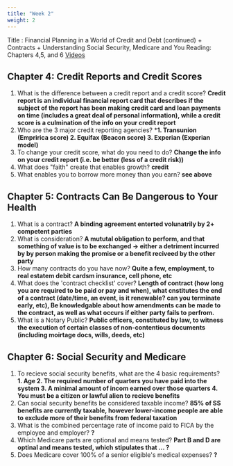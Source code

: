 ```yaml
---
title: "Week 2"
weight: 2
---
```

Title : Financial Planning in a World of Credit and Debt (continued) +
Contracts + Understanding Social Security, Medicare and You 
Reading: Chapters 4,5, and 6 
[Videos](https://bcourses.berkeley.edu/courses/1510296/pages/required-videos?module_item_id=16405776) 

## Chapter 4: Credit Reports and Credit Scores
1. What is the difference between a credit report and a credit score? **Credit report is an individual financial report card that describes if the subject of the report has been making credit card and loan payments on time (includes a great deal of personal information), while a credit score is a culmination of the info on your credit report** 
2. Who are the 3 major credit reporting agencies? ***1. Transunion (Empririca score) 2. Equifax (Beacon score) 3. Experian (Experian model)**
3. To change your credit score, what do you need to do? **Change the info on your credit report (i.e. be better (less of a credit risk))**
4. What does "faith" create that enables growth? **credit**
5. What enables you to borrow more money than you earn? **see above**

## Chapter 5: Contracts Can Be Dangerous to Your Health
1. What is a contract? **A binding agreement enterted volunatrily by 2+ competent parties** 
2. What is consideration? **A mututal obligation to perform, and that something of value is to be exchanged &rarr; either a detriment incurred by by person making the promise or a benefit reciveed by the other party**
3. How many contracts do you have now? **Quite a few, employment, to real estatem debit cardsm insurance, cell phone, etc** 
4. What does the 'contract checklist' cover? **Length of contract (how long you are required to be paid or pay and when), what cnstitutes the end of a contract (date/time, an event, is it renewable? can you terminate early, etc), Be knowledgable about how amendments can be made to the contract, as well as what occurs if either party fails to perfrom.**
5. What is a Notary Public? **Public officers, constituted by law, to witness the execution of certain classes of non-contentious documents (including moirtage docs, wills, deeds, etc)**

## Chapter 6: Social Security and Medicare
1. To recieve social security benefits, what are the 4 basic requirements? **1. Age 2. The required number of quarters you have paid into the system 3. A minimal amount of incom earned over those quarters 4. You must be a citizen or lawful alien to recieve benefits** 
2. Can social security benefits be considered taxable income? **85% of SS benefits are currently taxable, however lower-income people are able to exclude more of their benefits from federal taxation**
3. What is the combined percentage rate of income paid to FICA by the employee and employer?  **?**
4. Which Medicare parts are optional and means tested? **Part B and D are optinal and means tested, which stipulates that ... ?**
5. Does Medicare cover 100% of a senior eligible's medical expenses? **?** 